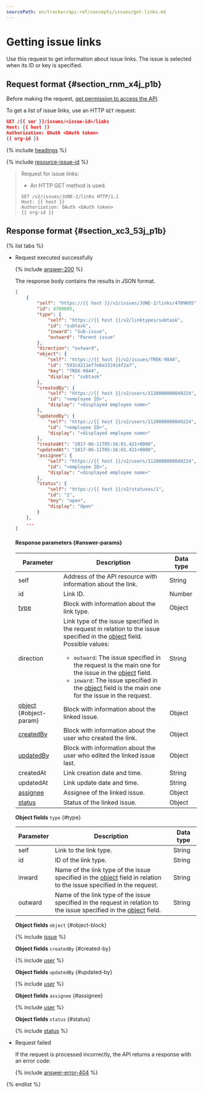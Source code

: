 ```yaml
---
sourcePath: en/tracker/api-ref/concepts/issues/get-links.md
---
```

# Getting issue links

Use this request to get information about issue links. The issue is selected when its ID or key is specified.

## Request format {#section_rnm_x4j_p1b}

Before making the request, [get permission to access the API](../access.md).

To get a list of issue links, use an HTTP `GET` request:

```json
GET /{{ ver }}/issues/<issue-id>/links
Host: {{ host }}
Authorization: OAuth <OAuth token>
{{ org-id }}
```

{% include [headings](../../../_includes/tracker/api/headings.md) %}

{% include [resource-issue-id](../../../_includes/tracker/api/resource-issue-id.md) %}

> Request for issue links:
>
> - An HTTP GET method is used.
>
> ```
> GET /v2/issues/JUNE-2/links HTTP/1.1
> Host: {{ host }}
> Authorization: OAuth <OAuth token>
> {{ org-id }}
> ```

## Response format {#section_xc3_53j_p1b}

{% list tabs %}

- Request executed successfully

   {% include [answer-200](../../../_includes/tracker/api/answer-200.md) %}

   The response body contains the results in JSON format.

   ```json
   [
       {
           "self": "https://{{ host }}/v2/issues/JUNE-2/links/4709605",
           "id": 4709605,
           "type": {
               "self": "https://{{ host }}/v2/linktypes/subtask",
               "id": "subtask",
               "inward": "Sub-issue",
               "outward": "Parent issue"
           },
           "direction": "outward",
           "object": {
               "self": "https://{{ host }}/v2/issues/TREK-9844",
               "id": "593cd211ef7e8a332414f2a7",
               "key": "TREK-9844",
               "display": "subtask"
           },
           "createdBy": {
               "self": "https://{{ host }}/v2/users/1120000000049224",
               "id": "<employee ID>",
               "display": "<displayed employee name>"
           },
           "updatedBy": {
               "self": "https://{{ host }}/v2/users/1120000000049224",
               "id": "<employee ID>",
               "display": "<displayed employee name>"
           },
           "createdAt": "2017-06-11T05:16:01.421+0000",
           "updatedAt": "2017-06-11T05:16:01.421+0000",
           "assignee": {
               "self": "https://{{ host }}/v2/users/1120000000049224",
               "id": "<employee ID>",
               "display": "<displayed employee name>"
           },
           "status": {
               "self": "https://{{ host }}/v2/statuses/1",
               "id": "1",
               "key": "open",
               "display": "Open"
           }
       },
       ...
   ]
   ```

   #### Response parameters {#answer-params}

   | Parameter | Description | Data type |
   ----- | ----- | -----
   | self | Address of the API resource with information about the link. | String |
   | id | Link ID. | Number |
   | [type](#type) | Block with information about the link type. | Object |
   | direction | Link type of the issue specified in the request in relation to the issue specified in the [object](#object-param) field. Possible values:<ul><li>`outward`: The issue specified in the request is the main one for the issue in the [object](#object-param) field.</li><li>`inward`: The issue specified in the [object](#object-param) field is the main one for the issue in the request.</li></ul> | String |
   | [object](#object-block) {#object-param} | Block with information about the linked issue. | Object |
   | [createdBy](#created-by) | Block with information about the user who created the link. | Object |
   | [updatedBy](#updated-by) | Block with information about the user who edited the linked issue last. | Object |
   | createdAt | Link creation date and time. | String |
   | updatedAt | Link update date and time. | String |
   | [assignee](#assignee) | Assignee of the linked issue. | Object |
   | [status](#status) | Status of the linked issue. | Object |

   **Object fields** `type` {#type}

   | Parameter | Description | Data type |
   ----- | ----- | -----
   | self | Link to the link type. | String |
   | id | ID of the link type. | String |
   | inward | Name of the link type of the issue specified in the [object](#object-param) field in relation to the issue specified in the request. | String |
   | outward | Name of the link type of the issue specified in the request in relation to the issue specified in the [object](#object-param) field. | String |

   **Object fields** `object` {#object-block}

   {% include [issue](../../../_includes/tracker/api/issue.md) %}

   **Object fields** `createdBy` {#created-by}

   {% include [user](../../../_includes/tracker/api/user.md) %}

   **Object fields** `updatedBy` {#updated-by} 

   {% include [user](../../../_includes/tracker/api/user.md) %}

   **Object fields** `assignee` {#assignee}

   {% include [user](../../../_includes/tracker/api/user.md) %}

   **Object fields** `status` {#status}

   {% include [status](../../../_includes/tracker/api/status.md) %}

- Request failed

   If the request is processed incorrectly, the API returns a response with an error code:

   {% include [answer-error-404](../../../_includes/tracker/api/answer-error-404.md) %}

{% endlist %}